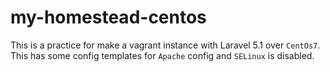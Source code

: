 # my-homestead-centos
This is a practice for make a vagrant instance with Laravel 5.1 over `CentOs7`.
This has some config templates for `Apache` config and `SELinux` is disabled.
